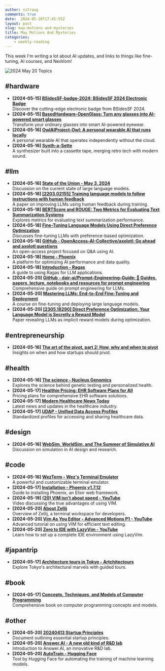 ```yaml
---
author: vitraag
comments: true
date:  2024-05-20T17:45:55Z
layout: post
slug: may-motions-and-mysteries 
title: May Motions And Mysteries
categories: 
    - weekly-reading
---
```

This week I'm writing a lot about AI updates, and links to things like fine-tuning, AI courses, and NeoVom!

![2024 May 20 Topics](https://images.unsplash.com/photo-1590091810319-741094e8db85?q=80&w=2070&auto=format&fit=crop&ixlib=rb-4.0.3&ixid=M3wxMjA3fDB8MHxwaG90by1wYWdlfHx8fGVufDB8fHx8fA%3D%3D)

## #hardware
- **[2024-05-15] [BSidesSF-badge-2024: BSidesSF 2024 Electronic Badge](https://github.com/BSidesSF/badge-2024)**  
  Discover the cutting-edge electronic badge from BSidesSF 2024.
- **[2024-05-15] [BasedHardware-OpenGlass: Turn any glasses into AI-powered smart glasses](https://github.com/BasedHardware/openglass)**  
  Transform your ordinary glasses into smart AI-powered eyewear.
- **[2024-05-16] [OwlAIProject-Owl: A personal wearable AI that runs locally](https://github.com/OwlAIProject/Owl)**  
  A personal wearable AI that operates independently without the cloud.
- **[2024-05-16] [Synth-a-Sette](https://www.makershed.com/products/synth-a-sette)**  
  A synthesizer built into a cassette tape, merging retro tech with modern sound.

## #llm
- **[2024-05-16] [State of the Union - May 3, 2024](https://github.com/karpathy/llm.c/discussions/344)**  
  Discussion on the current state of large language models.
- **[2024-05-16] [[2203.02155] Training language models to follow instructions with human feedback](https://arxiv.org/abs/2203.02155)**  
  A paper on improving LLMs using human feedback during training.
- **[2024-05-18] [BERTScore and ROUGE: Two Metrics for Evaluating Text Summarization Systems](https://haticeozbolat17.medium.com/bertscore-and-rouge-two-metrics-for-evaluating-text-summarization-systems-6337b1d98917)**  
  Explores metrics for evaluating text summarization performance.
- **[2024-05-18] [Fine-Tuning Language Models Using Direct Preference Optimization](https://www.cerebras.net/blog/fine-tuning-language-models-using-direct-preference-optimization)**  
  Discusses fine-tuning LLMs with preference-based optimization.
- **[2024-05-18] [GitHub - OpenAccess-AI-Collective/axolotl: Go ahead and axolotl questions](https://github.com/OpenAccess-AI-Collective/axolotl)**  
  An open-access project focused on Q&A using AI.
- **[2024-05-18] [Home - Phoenix](https://phoenix.arize.com/)**  
  A platform for optimizing AI performance and data quality.
- **[2024-05-18] [Introduction - Ragas](https://docs.ragas.io/en/stable/)**  
  A guide to using Ragas for LLM applications.
- **[2024-05-20] [GitHub - dair-ai/Prompt-Engineering-Guide: 🐙 Guides, papers, lecture, notebooks and resources for prompt engineering](https://github.com/dair-ai/Prompt-Engineering-Guide)**  
  Comprehensive guide on prompt engineering for LLMs.
- **[2024-05-20] [Mastering LLMs: End-to-End Fine-Tuning and Deployment](https://maven.com/parlance-labs/fine-tuning?utm_campaign=893989&utm_medium=partner&utm_source=instructor)**  
  A course on fine-tuning and deploying large language models.
- **[2024-05-20] [[2305.18290] Direct Preference Optimization: Your Language Model is Secretly a Reward Model](https://arxiv.org/abs/2305.18290)**  
  Paper revealing LLMs as implicit reward models during optimization.

## #entrepreneurship
- **[2024-05-16] [The art of the pivot, part 2: How, why and when to pivot](https://www.lennysnewsletter.com/p/the-art-of-the-pivot-part-2-how-why)**  
  Insights on when and how startups should pivot.

## #health
- **[2024-05-16] [The science - Nucleus Genomics](https://mynucleus.com/the-science)**  
  Explores the science behind genetic testing and personalized health.
- **[2024-05-17] [Healthie Pricing: EHR Software Plans for All](https://www.gethealthie.com/healthie-pricing)**  
  Pricing plans for comprehensive EHR software solutions.
- **[2024-05-17] [Modern Healthcare News Today](https://www.modernhealthcare.com/)**  
  Latest news and updates in the healthcare industry.
- **[2024-05-17] [UDAP - Unified Data Access Profiles](https://www.udap.org/)**  
  Standardized profiles for accessing and sharing healthcare data.

## #design
- **[2024-05-16] [WebSim, WorldSim, and The Summer of Simulative AI](https://www.latent.space/p/sim-ai)**  
  Discussion on simulation in AI design and research.

## #code
- **[2024-05-16] [WezTerm - Wez's Terminal Emulator](https://wezfurlong.org/wezterm/index.html)**  
  A powerful and customizable terminal emulator.
- **[2024-05-17] [Installation - Phoenix v1.7.12](https://hexdocs.pm/phoenix/installation.html#elixir-1-14-or-later)**  
  Guide to installing Phoenix, an Elixir web framework.
- **[2024-05-19] [(20) VIM isn't about speed - YouTube](https://www.youtube.com/watch?v=X9xq4-AzGSI)**  
  Video discussing the true advantages of using VIM.
- **[2024-05-20] [About Zellij](https://zellij.dev/about/)**  
  Overview of Zellij, a terminal workspace for developers.
- **[2024-05-20] [Vim As You Editor - Advanced Motions P1 - YouTube](https://www.youtube.com/watch?v=qZO9A5F6BZs)**  
  Advanced tutorial on using VIM for efficient text editing.
- **[2024-05-20] [Zero to IDE with LazyVim - YouTube](https://www.youtube.com/embed/N93cTbtLCIM)**  
  Learn how to set up a complete IDE environment using LazyVim.

## #japantrip
- **[2024-05-17] [Architecture tours in Tokyo - Artchitectours](https://www.artchitectours.com/tour/tours-in-tokyo/)**  
  Explore Tokyo's architectural marvels with guided tours.

## #book
- **[2024-05-17] [Concepts, Techniques, and Models of Computer Programming](https://mitpress.mit.edu/9780262220699/concepts-techniques-and-models-of-computer-programming/)**  
  Comprehensive book on computer programming concepts and models.

## #other
- **[2024-05-20] [20240413 Startup Principles](https://docs.google.com/document/u/0/d/1QFR3scxuGSY848qA7JDYEHI2uVB7f5nzIj_jIH7ihZQ/mobilebasic#heading=h.31l6mvjtliw7)**  
  Document outlining essential startup principles.
- **[2024-05-20] [Answer.AI - A new old kind of R&D lab](https://www.answer.ai/posts/2023-12-12-launch.html)**  
  Introduction to Answer.AI, an innovative R&D lab.
- **[2024-05-20] [AutoTrain - Hugging Face](https://huggingface.co/autotrain)**  
  Tool by Hugging Face for automating the training of machine learning models.

